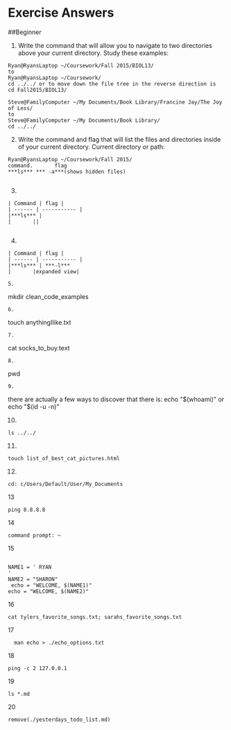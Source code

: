 # Exercise Answers
##Beginner
1. Write the command that will allow you to navigate to two directories above your current directory. Study these examples: 
  ```
  Ryan@RyansLaptop ~/Coursework/Fall 2015/BIOL13/
  to
  Ryan@RyansLaptop ~/Coursework/
  cd ../../ or to move down the file tree in the reverse direction is 
  cd Fall2015/BIOL13/

  Steve@FamilyComputer ~/My Documents/Book Library/Francine Jay/The Joy of Less/
  to
  Steve@FamilyComputer ~/My Documents/Book Library/
  cd ../../ 

  ```
2. Write the command and flag that will list the files and directories inside of your current directory.
Current directory or path:
  ```
 Ryan@RyansLaptop ~/Coursework/Fall 2015/ 
 command.       flag	
 ***ls*** *** -a***(shows hidden files)
 			
  ```
3.  
  ```
 | Command | flag |
| ------ | ----------- |
|***ls*** | 
|       ||


  ```
4.
```
| Command | flag |
| ------ | ----------- |
|***ls*** | ***-l***
|       |expanded view|

5.
```
mkdir clean_code_examples
```
6.
```
touch anythingIlike.txt
```
7.
```
cat socks_to_buy.text
```
8.
```
pwd
```
9.
```
there are actually a few ways to discover that 
there is:
echo "$(whoami)"
or 
echo "$(id -u -n)"

10.
```
ls ../../
```

11.
```
touch list_of_best_cat_pictures.html
```
12.
```
cd: c/Users/Default/User/My_Documents
 ```
 13
 ```
 ping 8.8.8.8
 ```
 14
 ```
 command prompt: ~

 ```
 15
 ```

 NAME1 = ' RYAN
 '
 NAME2 = "SHARON"
  echo = "WELCOME, $(NAME1)"
 echo = "WELCOME, $(NAME2)"
 ```
16
```
cat tylers_favorite_songs.txt; sarahs_favorite_songs.txt

```
17
```
  man echo > ./echo_options.txt

  ```
  18
  ```
ping -c 2 127.0.0.1
  ```
  19
  ```
  ls *.md

  ```
  20
  ```
 remove(./yesterdays_todo_list.md)







